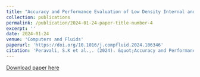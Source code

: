 ```yaml
---
title: "Accuracy and Performance Evaluation of Low Density Internal and External Flow Predictions using CFD and DSMC"
collection: publications
permalink: /publication/2024-01-24-paper-title-number-4
excerpt: ''
date: 2024-01-24
venue: 'Computers and Fluids'
paperurl: 'https://doi.org/10.1016/j.compfluid.2024.106346'
citation: 'Peravali, S.K et al.,. (2024). &quot;Accuracy and Performance Evaluation of Low Density Internal and External Flows using CFD and DSMC. &quot; J.Computers & Fluids, 2024.'
---
```


[Download paper here](https://doi.org/10.1016/j.compfluid.2024.106346)

